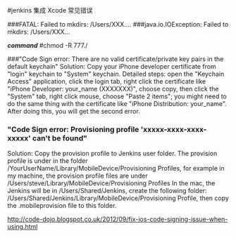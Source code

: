 #jenkins 集成 Xcode 常见错误


###FATAL: Failed to mkdirs: /Users/XXX....
###java.io.IOException: Failed to mkdirs: /Users/XXX...

***command*** #chmod -R 777./   





###"Code Sign error: There are no valid certificate/private key pairs in the default keychain"
Solution: Copy your iPhone developer certificate from "login" keychain to "System" keychain.
Detailed steps:
  open the "Keychain Access" application, click the login tab, right click the certificate like "iPhone Developer: your_name (XXXXXXX)", choose copy, then click the "System" tab, right click mouse, choose "Paste 2 items"; you might need to do the same thing with the certificate like "iPhone Distribution: your_name".
After doing this, you will get the second error.





### "Code Sign error: Provisioning profile 'xxxxx-xxxx-xxxx-xxxxx' can't be found"
Solution: Copy the provision profile to Jenkins user folder.
The provision profile is under in the folder
/YourUserName/Library/MobileDevice/Provisioning Profiles,
for example in my machine, the provision profile files are under /Users/steve/Library/MobileDevice/Provisioning Profiles
In the mac, the Jenkins will be in /Users/Shared/Jenkins, create the following folder:
/Users/Shared/Jenkins/Library/MobileDevice/Provisioning Profile,  then copy the .mobileprovision file to this folder.


http://code-dojo.blogspot.co.uk/2012/09/fix-ios-code-signing-issue-when-using.html
